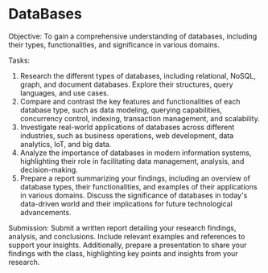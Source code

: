 # DataBases

Objective:
To gain a comprehensive understanding of databases, including their types, functionalities, and significance in various domains.

Tasks:
1. Research the different types of databases, including relational, NoSQL, graph, and document databases. Explore their structures, query languages, and use cases.
2. Compare and contrast the key features and functionalities of each database type, such as data modeling, querying capabilities, concurrency control, indexing, transaction management, and scalability.
3. Investigate real-world applications of databases across different industries, such as business operations, web development, data analytics, IoT, and big data.
4. Analyze the importance of databases in modern information systems, highlighting their role in facilitating data management, analysis, and decision-making.
5. Prepare a report summarizing your findings, including an overview of database types, their functionalities, and examples of their applications in various domains. Discuss the significance of databases in today's data-driven world and their implications for future technological advancements.

Submission:
Submit a written report detailing your research findings, analysis, and conclusions. Include relevant examples and references to support your insights. Additionally, prepare a presentation to share your findings with the class, highlighting key points and insights from your research.

#
